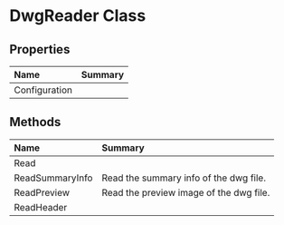 # DwgReader Class



## Properties

| Name | Summary | 
| :- | :- | 
| Configuration |  | 

## Methods

| Name | Summary | 
| :- | :- | 
| Read |  | 
| ReadSummaryInfo | Read the summary info of the dwg file. | 
| ReadPreview | Read the preview image of the dwg file. | 
| ReadHeader |  | 

